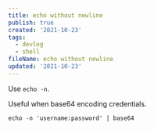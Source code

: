 ```yaml
---
title: echo without newline
publish: true
created: '2021-10-23'
tags:
  - devlog
  - shell
fileName: echo without newline
updated: '2021-10-23'
---
```


Use `echo -n`.

Useful when base64 encoding credentials.

```shell
echo -n 'username:password' | base64
```
